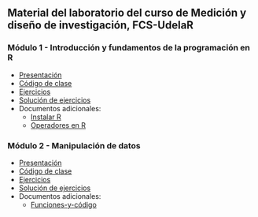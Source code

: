 
## Material del laboratorio del curso de Medición y diseño de investigación, FCS-UdelaR

### Módulo 1 - Introducción y fundamentos de la programación en R
- [Presentación](/clase_1.html)
- [Código de clase](/scripts/clase1_codigo.R)
- [Ejercicios](/scripts/clase1_ej.R)
- [Solución de ejercicios](/scripts/clase1_ej_sol.R)
- Documentos adicionales:
	- [Instalar R](/documentos-markdown/Instalar-R.html)
	- [Operadores en R](/documentos-markdown/operadores.html)

### Módulo 2 - Manipulación de datos
- [Presentación](/clase_2.html)
- [Código de clase](/scripts/clase2_codigo.R)
- [Ejercicios](/scripts/clase2_ej.R)
- [Solución de ejercicios](/scripts/clase2_ej_sol.R)
- Documentos adicionales:
	- [Funciones-y-código](/documentos-markdown/Funciones-y-código.html)